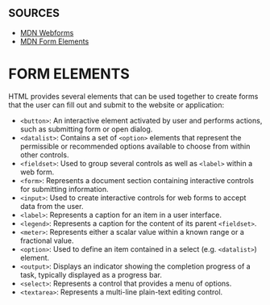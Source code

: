 ## SOURCES
- [MDN Webforms](https://developer.mozilla.org/en-US/docs/Learn_web_development/Extensions/Forms)
- [MDN Form Elements](https://developer.mozilla.org/en-US/docs/Web/HTML/Element#forms)

# FORM ELEMENTS

HTML provides several elements that can be used together to create forms that the user can fill out and submit to the website or application:
- `<button>`: An interactive element activated by user and performs actions, such as submitting form or open dialog.
- `<datalist>`: Contains a set of `<option>` elements that represent the permissible or recommended options available to choose from within other controls.
- `<fieldset>`: Used to group several controls as well as `<label>` within a web form.
- `<form>`: Represents a document section containing interactive controls for submitting information.
- `<input>`: Used to create interactive controls for web forms to accept data from the user.
- `<label>`: Represents a caption for an item in a user interface.
- `<legend>`: Represents a caption for the content of its parent `<fieldset>`.
- `<meter>`: Represents either a scalar value within a known range or a fractional value.
- `<option>`: Used to define an item contained in a select (e.g. `<datalist>`) element.
- `<output>`: Displays an indicator showing the completion progress of a task, typically displayed as a progress bar.
- `<select>`: Represents a control that provides a menu of options.
- `<textarea>`: Represents a multi-line plain-text editing control.